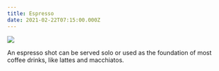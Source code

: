 ```yaml
---
title: Espresso
date: 2021-02-22T07:15:00.000Z
---
```

![](/img/espresso.jpg)

An espresso shot can be served solo or used as the foundation of most coffee drinks, like lattes and macchiatos.